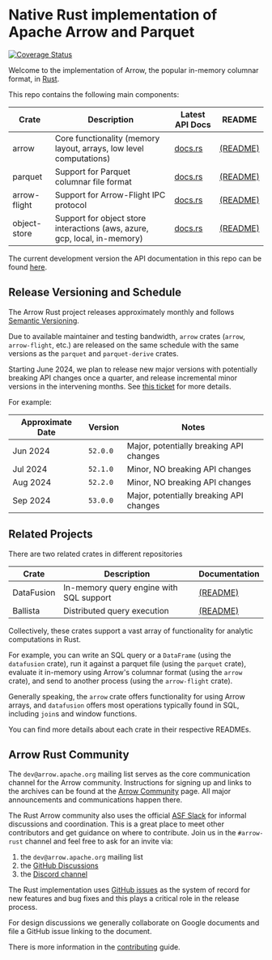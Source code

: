 <!---
  Licensed to the Apache Software Foundation (ASF) under one
  or more contributor license agreements.  See the NOTICE file
  distributed with this work for additional information
  regarding copyright ownership.  The ASF licenses this file
  to you under the Apache License, Version 2.0 (the
  "License"); you may not use this file except in compliance
  with the License.  You may obtain a copy of the License at

    http://www.apache.org/licenses/LICENSE-2.0

  Unless required by applicable law or agreed to in writing,
  software distributed under the License is distributed on an
  "AS IS" BASIS, WITHOUT WARRANTIES OR CONDITIONS OF ANY
  KIND, either express or implied.  See the License for the
  specific language governing permissions and limitations
  under the License.
-->

# Native Rust implementation of Apache Arrow and Parquet

[![Coverage Status](https://codecov.io/gh/apache/arrow-rs/rust/branch/master/graph/badge.svg)](https://codecov.io/gh/apache/arrow-rs?branch=master)

Welcome to the implementation of Arrow, the popular in-memory columnar format, in [Rust][rust].

This repo contains the following main components:

| Crate        | Description                                                               | Latest API Docs                                | README                         |
| ------------ | ------------------------------------------------------------------------- | ---------------------------------------------- | ------------------------------ |
| arrow        | Core functionality (memory layout, arrays, low level computations)        | [docs.rs](https://docs.rs/arrow/latest)        | [(README)][arrow-readme]       |
| parquet      | Support for Parquet columnar file format                                  | [docs.rs](https://docs.rs/parquet/latest)      | [(README)][parquet-readme]     |
| arrow-flight | Support for Arrow-Flight IPC protocol                                     | [docs.rs](https://docs.rs/arrow-flight/latest) | [(README)][flight-readme]      |
| object-store | Support for object store interactions (aws, azure, gcp, local, in-memory) | [docs.rs](https://docs.rs/object_store/latest) | [(README)][objectstore-readme] |

The current development version the API documentation in this repo can be found [here](https://arrow.apache.org/rust).

## Release Versioning and Schedule

The Arrow Rust project releases approximately monthly and follows [Semantic
Versioning](https://semver.org/).

Due to available maintainer and testing bandwidth, `arrow` crates (`arrow`,
`arrow-flight`, etc.) are released on the same schedule with the same versions
as the `parquet` and `parquet-derive` crates.

Starting June 2024, we plan to release new major versions with potentially
breaking API changes once a quarter, and release incremental minor versions in
the intervening months. See [this ticket] for more details.

For example:

| Approximate Date | Version  | Notes                                   |
| ---------------- | -------- | --------------------------------------- |
| Jun 2024         | `52.0.0` | Major, potentially breaking API changes |
| Jul 2024         | `52.1.0` | Minor, NO breaking API changes          |
| Aug 2024         | `52.2.0` | Minor, NO breaking API changes          |
| Sep 2024         | `53.0.0` | Major, potentially breaking API changes |

[this ticket]: https://github.com/apache/arrow-rs/issues/5368

## Related Projects

There are two related crates in different repositories

| Crate      | Description                             | Documentation                 |
| ---------- | --------------------------------------- | ----------------------------- |
| DataFusion | In-memory query engine with SQL support | [(README)][datafusion-readme] |
| Ballista   | Distributed query execution             | [(README)][ballista-readme]   |

Collectively, these crates support a vast array of functionality for analytic computations in Rust.

For example, you can write an SQL query or a `DataFrame` (using the `datafusion` crate), run it against a parquet file (using the `parquet` crate), evaluate it in-memory using Arrow's columnar format (using the `arrow` crate), and send to another process (using the `arrow-flight` crate).

Generally speaking, the `arrow` crate offers functionality for using Arrow arrays, and `datafusion` offers most operations typically found in SQL, including `join`s and window functions.

You can find more details about each crate in their respective READMEs.

## Arrow Rust Community

The `dev@arrow.apache.org` mailing list serves as the core communication channel for the Arrow community. Instructions for signing up and links to the archives can be found at the [Arrow Community](https://arrow.apache.org/community/) page. All major announcements and communications happen there.

The Rust Arrow community also uses the official [ASF Slack](https://s.apache.org/slack-invite) for informal discussions and coordination. This is
a great place to meet other contributors and get guidance on where to contribute. Join us in the `#arrow-rust` channel and feel free to ask for an invite via:

1. the `dev@arrow.apache.org` mailing list
2. the [GitHub Discussions][discussions]
3. the [Discord channel](https://discord.gg/YAb2TdazKQ)

The Rust implementation uses [GitHub issues][issues] as the system of record for new features and bug fixes and
this plays a critical role in the release process.

For design discussions we generally collaborate on Google documents and file a GitHub issue linking to the document.

There is more information in the [contributing] guide.

[rust]: https://www.rust-lang.org/
[arrow-readme]: arrow/README.md
[contributing]: CONTRIBUTING.md
[parquet-readme]: parquet/README.md
[flight-readme]: arrow-flight/README.md
[datafusion-readme]: https://github.com/apache/arrow-datafusion/blob/main/README.md
[ballista-readme]: https://github.com/apache/arrow-ballista/blob/main/README.md
[objectstore-readme]: object_store/README.md
[issues]: https://github.com/apache/arrow-rs/issues
[discussions]: https://github.com/apache/arrow-rs/discussions

